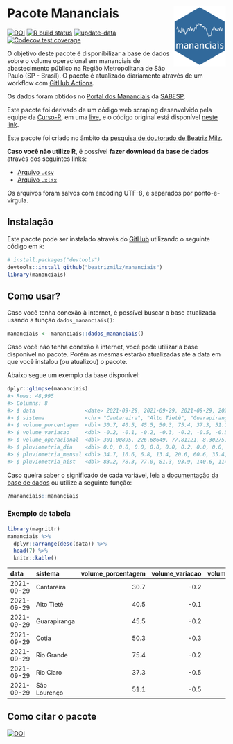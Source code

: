 
<!-- README.md is generated from README.Rmd. Please edit that file -->

# Pacote Mananciais <img src="man/figures/hexlogo.png" align="right" width = "120px"/>

<!-- badges: start -->

[![DOI](https://zenodo.org/badge/DOI/10.5281/zenodo.4733056.svg)](https://doi.org/10.5281/zenodo.4733056)
[![R build
status](https://github.com/beatrizmilz/mananciais/workflows/R-CMD-check/badge.svg)](https://github.com/beatrizmilz/mananciais/actions)
[![update-data](https://github.com/beatrizmilz/mananciais/actions/workflows/2-update_data.yaml/badge.svg)](https://github.com/beatrizmilz/mananciais/actions/workflows/2-update_data.yaml)
[![Codecov test
coverage](https://codecov.io/gh/beatrizmilz/mananciais/branch/master/graph/badge.svg)](https://codecov.io/gh/beatrizmilz/mananciais?branch=master)
<!-- badges: end -->

O objetivo deste pacote é disponibilizar a base de dados sobre o volume
operacional em mananciais de abastecimento público na Região
Metropolitana de São Paulo (SP - Brasil). O pacote é atualizado
diariamente através de um workflow com [GitHub
Actions](https://github.com/beatrizmilz/mananciais/actions).

Os dados foram obtidos no [Portal dos
Mananciais](http://mananciais.sabesp.com.br/Situacao) da
[SABESP](http://site.sabesp.com.br/site/Default.aspx).

Este pacote foi derivado de um código web scraping desenvolvido pela
equipe da [Curso-R](https://www.curso-r.com/), em uma
[live](https://youtu.be/jvZIxrMmOcQ), e o código original está
disponível [neste
link](https://github.com/curso-r/lives/blob/master/drafts/20200730_scraper_sabesp.R).

Este pacote foi criado no âmbito da [pesquisa de doutorado de Beatriz
Milz](https://beatrizmilz.github.io/tese/).

**Caso você não utilize R**, é possível **fazer download da base de
dados** através dos seguintes links:

  - [Arquivo
    `.csv`](https://github.com/beatrizmilz/mananciais/raw/master/inst/extdata/mananciais.csv)
  - [Arquivo
    `.xlsx`](https://github.com/beatrizmilz/mananciais/blob/master/inst/extdata/mananciais.xlsx?raw=true)

Os arquivos foram salvos com encoding UTF-8, e separados por
ponto-e-vírgula.

## Instalação

Este pacote pode ser instalado através do [GitHub](https://github.com/)
utilizando o seguinte código em `R`:

``` r
# install.packages("devtools")
devtools::install_github("beatrizmilz/mananciais")
library(mananciais)
```

## Como usar?

Caso você tenha conexão à internet, é possível buscar a base atualizada
usando a função `dados_mananciais()`:

``` r
mananciais <- mananciais::dados_mananciais() 
```

Caso você não tenha conexão à internet, você pode utilizar a base
disponível no pacote. Porém as mesmas estarão atualizadas até a data em
que você instalou (ou atualizou) o pacote.

Abaixo segue um exemplo da base disponível:

``` r
dplyr::glimpse(mananciais)
#> Rows: 48,995
#> Columns: 8
#> $ data                <date> 2021-09-29, 2021-09-29, 2021-09-29, 2021-09-29, 2…
#> $ sistema             <chr> "Cantareira", "Alto Tietê", "Guarapiranga", "Cotia…
#> $ volume_porcentagem  <dbl> 30.7, 40.5, 45.5, 50.3, 75.4, 37.3, 51.1, 30.9, 40…
#> $ volume_variacao     <dbl> -0.2, -0.1, -0.2, -0.3, -0.2, -0.5, -0.5, -0.3, -0…
#> $ volume_operacional  <dbl> 301.00895, 226.68649, 77.81121, 8.30275, 84.59776,…
#> $ pluviometria_dia    <dbl> 0.0, 0.0, 0.0, 0.0, 0.0, 0.2, 0.0, 0.0, 0.1, 0.0, …
#> $ pluviometria_mensal <dbl> 34.7, 16.6, 6.8, 13.4, 20.6, 60.6, 35.4, 34.7, 16.…
#> $ pluviometria_hist   <dbl> 83.2, 78.3, 77.0, 81.3, 93.9, 140.6, 114.0, 83.2, …
```

Caso queira saber o significado de cada variável, leia a [documentação
da base de
dados](https://beatrizmilz.github.io/mananciais/reference/mananciais.html)
ou utilize a seguinte função:

``` r
?mananciais::mananciais
```

### Exemplo de tabela

``` r
library(magrittr)
mananciais %>% 
  dplyr::arrange(desc(data)) %>% 
  head(7) %>%
  knitr::kable()
```

| data       | sistema      | volume\_porcentagem | volume\_variacao | volume\_operacional | pluviometria\_dia | pluviometria\_mensal | pluviometria\_hist |
| :--------- | :----------- | ------------------: | ---------------: | ------------------: | ----------------: | -------------------: | -----------------: |
| 2021-09-29 | Cantareira   |                30.7 |            \-0.2 |           301.00895 |               0.0 |                 34.7 |               83.2 |
| 2021-09-29 | Alto Tietê   |                40.5 |            \-0.1 |           226.68649 |               0.0 |                 16.6 |               78.3 |
| 2021-09-29 | Guarapiranga |                45.5 |            \-0.2 |            77.81121 |               0.0 |                  6.8 |               77.0 |
| 2021-09-29 | Cotia        |                50.3 |            \-0.3 |             8.30275 |               0.0 |                 13.4 |               81.3 |
| 2021-09-29 | Rio Grande   |                75.4 |            \-0.2 |            84.59776 |               0.0 |                 20.6 |               93.9 |
| 2021-09-29 | Rio Claro    |                37.3 |            \-0.5 |             5.10304 |               0.2 |                 60.6 |              140.6 |
| 2021-09-29 | São Lourenço |                51.1 |            \-0.5 |            45.36551 |               0.0 |                 35.4 |              114.0 |

## Como citar o pacote

[![DOI](https://zenodo.org/badge/DOI/10.5281/zenodo.4733056.svg)](https://doi.org/10.5281/zenodo.4733056)
